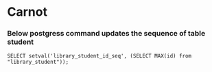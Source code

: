 # Carnot

<!-- python manage.py migrate --run-syncdb -->

### Below postgress command updates the sequence of table student
```SELECT setval('library_student_id_seq', (SELECT MAX(id) from "library_student"));```